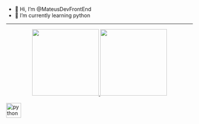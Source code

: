 - 👋 Hi, I’m @MateusDevFrontEnd
- 🌱 I’m currently learning python
- -------------------------------------------------------------------------------------------------------------------------------------------------------------------------------------------
<div align="center">
  <a href="https://github.com/MateusDevFrontD">
  <img height="180em" src="https://github-readme-stats.vercel.app/api?username=MateusDevFrontEnd&show_icons=true&theme=tokyonight&include_all_commits=true&count_private=true"/>
  <img height="180em" src="https://github-readme-stats.vercel.app/api/top-langs/?username=MateusDevFrontEnd&layout=compact&langs_count=7&theme=tokyonight"/>
</div>
    
<div style="display: inline_block"><br>
  <img align="center" height="40" width="40" src="https://img.icons8.com/nolan/64/python.png" alt="python"/> 
  </div>
  
  ##
